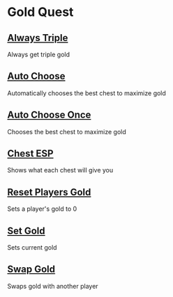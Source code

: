 # Gold Quest

## [Always Triple](alwaysTriple.js)
Always get triple gold

## [Auto Choose](autoChoose.js)
Automatically chooses the best chest to maximize gold

## [Auto Choose Once](autoChooseOnce.js)
Chooses the best chest to maximize gold

## [Chest ESP](chestESP.js)
Shows what each chest will give you

## [Reset Players Gold](resetPlayersGold.js)
Sets a player's gold to 0

## [Set Gold](setGold.js)
Sets current gold

## [Swap Gold](swapGold.js)
Swaps gold with another player